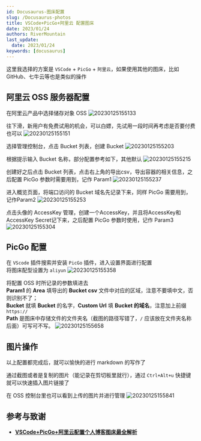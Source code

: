 ```yaml
---
id: Docusaurus-图床配置
slug: /Docusaurus-photos
title: VSCode+PicGo+阿里云 配置图床
date: 2023/01/24
authors: RiverMountain
last_update:
  date: 2023/01/24
keywords: [docusaurus]
---
```


这里我选择的方案是 `VSCode` + `PicGo` + `阿里云`，如果使用其他的图床，比如 GitHub、七牛云等也是类似的操作

## 阿里云 OSS 服务器配置

在阿里云产品中选择储存对象 OSS
![20230125155133](https://shake-picture.oss-cn-guangzhou.aliyuncs.com/Docusaurus/docs/Blog_Building/Docusaurus/20230125155133.png)

往下滑，新用户有免费试用的机会，可以白嫖，先试用一段时间再考虑是否要付费也可以
![20230125155151](https://shake-picture.oss-cn-guangzhou.aliyuncs.com/Docusaurus/docs/Blog_Building/Docusaurus/20230125155151.png)

选择管理控制台，点击 Bucket 列表，创建 Bucket
![20230125155203](https://shake-picture.oss-cn-guangzhou.aliyuncs.com/Docusaurus/docs/Blog_Building/Docusaurus/20230125155203.png)

根据提示输入 Bucket 名称，部分配置参考如下，其他默认
![20230125155215](https://shake-picture.oss-cn-guangzhou.aliyuncs.com/Docusaurus/docs/Blog_Building/Docusaurus/20230125155215.png)

创建好之后点击 Bucket 列表，点击右上角的导出csv，导出容器的相关信息，之后配置 PicGo 参数时需要用到，记作 Param1
![20230125155237](https://shake-picture.oss-cn-guangzhou.aliyuncs.com/Docusaurus/docs/Blog_Building/Docusaurus/20230125155237.png)

进入概览页面，将端口访问的 Bucket 域名先记录下来，同样 PicGo 需要用到，记作Param2
![20230125155253](https://shake-picture.oss-cn-guangzhou.aliyuncs.com/Docusaurus/docs/Blog_Building/Docusaurus/20230125155253.png)

点击头像的 AccessKey 管理，创建一个AccessKey，并且将AccessKey和AccessKey Secret记下来，之后配置 PicGo 参数时使用，记作 Param3
![20230125155304](https://shake-picture.oss-cn-guangzhou.aliyuncs.com/Docusaurus/docs/Blog_Building/Docusaurus/20230125155304.png)

## PicGo 配置

在 `VScode` 插件搜索并安装 `PicGo` 插件，进入设置界面进行配置<br/>
将图床配型设置为 `aliyun`
![20230125155358](https://shake-picture.oss-cn-guangzhou.aliyuncs.com/Docusaurus/docs/Blog_Building/Docusaurus/20230125155358.png)

将配置 OSS 时所记录的参数填进去<br/>
**Param1** 的 **Area** 填导出的 **Bucket csv** 文件中对应的区域，注意不要填中文，否则识别不了；<br/>
**Bucket** 就填 **Bucket** 的名字，**Custom Url** 填 **Bucket 的域名**，注意加上前缀 `https://`<br/>
**Path** 是图床中存储文件的文件夹名（截图的路径写错了，`/` 应该放在文件夹名称后面）可写可不写。
![20230125155658](https://shake-picture.oss-cn-guangzhou.aliyuncs.com/Docusaurus/docs/Blog_Building/Docusaurus/20230125155658.png)

## 图片操作

以上配置都完成后，就可以愉快的进行 markdown 的写作了

通过截图或者是复制的图片（能记录在剪切板里就行），通过 `Ctrl+Alt+u` 快捷键就可以快速插入图片链接了

在 OSS 控制台里也可以看到上传的图片并进行管理
![20230125155841](https://shake-picture.oss-cn-guangzhou.aliyuncs.com/Docusaurus/docs/Blog_Building/Docusaurus/20230125155841.png)

## 参考与致谢

- **[VSCode+PicGo+阿里云配置个人博客图床最全解析](https://zhuanlan.zhihu.com/p/504934963)**

